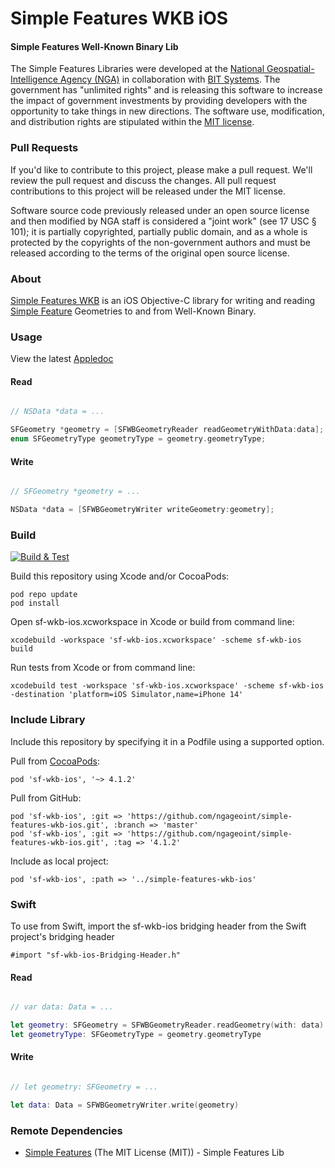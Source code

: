 # Simple Features WKB iOS

#### Simple Features Well-Known Binary Lib ####

The Simple Features Libraries were developed at the [National Geospatial-Intelligence Agency (NGA)](http://www.nga.mil/) in collaboration with [BIT Systems](https://www.caci.com/bit-systems/). The government has "unlimited rights" and is releasing this software to increase the impact of government investments by providing developers with the opportunity to take things in new directions. The software use, modification, and distribution rights are stipulated within the [MIT license](http://choosealicense.com/licenses/mit/).

### Pull Requests ###
If you'd like to contribute to this project, please make a pull request. We'll review the pull request and discuss the changes. All pull request contributions to this project will be released under the MIT license.

Software source code previously released under an open source license and then modified by NGA staff is considered a "joint work" (see 17 USC § 101); it is partially copyrighted, partially public domain, and as a whole is protected by the copyrights of the non-government authors and must be released according to the terms of the original open source license.

### About ###

[Simple Features WKB](http://ngageoint.github.io/simple-features-wkb-ios/) is an iOS Objective-C library for writing and reading [Simple Feature](https://github.com/ngageoint/simple-features-ios) Geometries to and from Well-Known Binary.

### Usage ###

View the latest [Appledoc](http://ngageoint.github.io/simple-features-wkb-ios/docs/api/)

#### Read ####

```objectivec

// NSData *data = ...

SFGeometry *geometry = [SFWBGeometryReader readGeometryWithData:data];
enum SFGeometryType geometryType = geometry.geometryType;

```

#### Write ####

```objectivec

// SFGeometry *geometry = ...

NSData *data = [SFWBGeometryWriter writeGeometry:geometry];

```

### Build ###

[![Build & Test](https://github.com/ngageoint/simple-features-wkb-ios/workflows/Build%20&%20Test/badge.svg)](https://github.com/ngageoint/simple-features-wkb-ios/actions/workflows/build-test.yml)

Build this repository using Xcode and/or CocoaPods:

    pod repo update
    pod install

Open sf-wkb-ios.xcworkspace in Xcode or build from command line:

    xcodebuild -workspace 'sf-wkb-ios.xcworkspace' -scheme sf-wkb-ios build

Run tests from Xcode or from command line:

    xcodebuild test -workspace 'sf-wkb-ios.xcworkspace' -scheme sf-wkb-ios -destination 'platform=iOS Simulator,name=iPhone 14'

### Include Library ###

Include this repository by specifying it in a Podfile using a supported option.

Pull from [CocoaPods](https://cocoapods.org/pods/sf-wkb-ios):

    pod 'sf-wkb-ios', '~> 4.1.2'

Pull from GitHub:

    pod 'sf-wkb-ios', :git => 'https://github.com/ngageoint/simple-features-wkb-ios.git', :branch => 'master'
    pod 'sf-wkb-ios', :git => 'https://github.com/ngageoint/simple-features-wkb-ios.git', :tag => '4.1.2'

Include as local project:

    pod 'sf-wkb-ios', :path => '../simple-features-wkb-ios'

### Swift ###

To use from Swift, import the sf-wkb-ios bridging header from the Swift project's bridging header

    #import "sf-wkb-ios-Bridging-Header.h"

#### Read ####

```swift

// var data: Data = ...

let geometry: SFGeometry = SFWBGeometryReader.readGeometry(with: data)
let geometryType: SFGeometryType = geometry.geometryType

```

#### Write ####

```swift

// let geometry: SFGeometry = ...

let data: Data = SFWBGeometryWriter.write(geometry)

```

### Remote Dependencies ###

* [Simple Features](https://github.com/ngageoint/simple-features-ios) (The MIT License (MIT)) - Simple Features Lib

